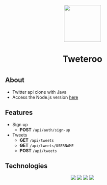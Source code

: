 <div align= center>
   <img width=120px" src="https://seeklogo.com/images/T/twitter-logo-A84FE9258E-seeklogo.com.png">
   <h1>Tweteroo<h1>
</div>

## About
- Twitter api clone with Java
- Access the Node.js version <a href="https://github.com/kethlynsara/projeto11-tweteroo">here</a>


## Features
- Sign up 
  - **POST** `/api/auth/sign-up`
- Tweets
  - **GET** `/api/tweets`
  - **GET** `/api/tweets/USERNAME`
  - **POST** `/api/tweets`


## Technologies
<div align=center>  
  <img src="https://img.shields.io/badge/spring-%236DB33F.svg?style=for-the-badge&logo=spring&logoColor=white" />
  <img src="https://img.shields.io/badge/java-%23ED8B00.svg?style=for-the-badge&logo=java&logoColor=white" />
  <img src="https://img.shields.io/badge/git-%23F05033.svg?style=for-the-badge&logo=git&logoColor=white" />  
  <img src="https://img.shields.io/badge/sql-%2307405e.svg?style=for-the-badge&logo=sql&logoColor=white" />
</div>
